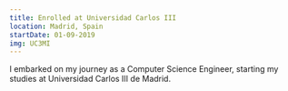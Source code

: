 ```yaml
---
title: Enrolled at Universidad Carlos III
location: Madrid, Spain
startDate: 01-09-2019
img: UC3MI
---
```


I embarked on my journey as a Computer Science Engineer, starting my studies at Universidad Carlos III de Madrid.
